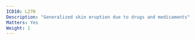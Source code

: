 ```yaml
---
ICD10: L270
Description: "Generalized skin eruption due to drugs and medicaments"
Matters: Yes
Weight: 1
---
```


